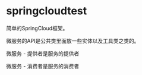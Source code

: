 # springcloudtest
简单的SpringCloud框架。

微服务的API是公共类里面放一些实体以及工具类之类的。

微服务 - 提供者是服务的提供者

微服务 - 消费者是服务的消费者
